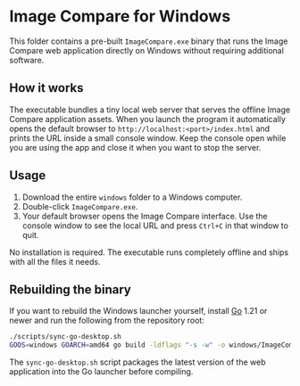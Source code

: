 # Image Compare for Windows

This folder contains a pre-built `ImageCompare.exe` binary that runs the
Image Compare web application directly on Windows without requiring additional
software.

## How it works

The executable bundles a tiny local web server that serves the offline Image
Compare application assets. When you launch the program it automatically opens
the default browser to `http://localhost:<port>/index.html` and prints the URL
inside a small console window. Keep the console open while you are using the
app and close it when you want to stop the server.

## Usage

1. Download the entire `windows` folder to a Windows computer.
2. Double-click `ImageCompare.exe`.
3. Your default browser opens the Image Compare interface. Use the console
   window to see the local URL and press `Ctrl+C` in that window to quit.

No installation is required. The executable runs completely offline and ships
with all the files it needs.

## Rebuilding the binary

If you want to rebuild the Windows launcher yourself, install
[Go](https://go.dev/) 1.21 or newer and run the following from the repository
root:

```bash
./scripts/sync-go-desktop.sh
GOOS=windows GOARCH=amd64 go build -ldflags "-s -w" -o windows/ImageCompare.exe ./cmd/image-compare-desktop
```

The `sync-go-desktop.sh` script packages the latest version of the web
application into the Go launcher before compiling.
